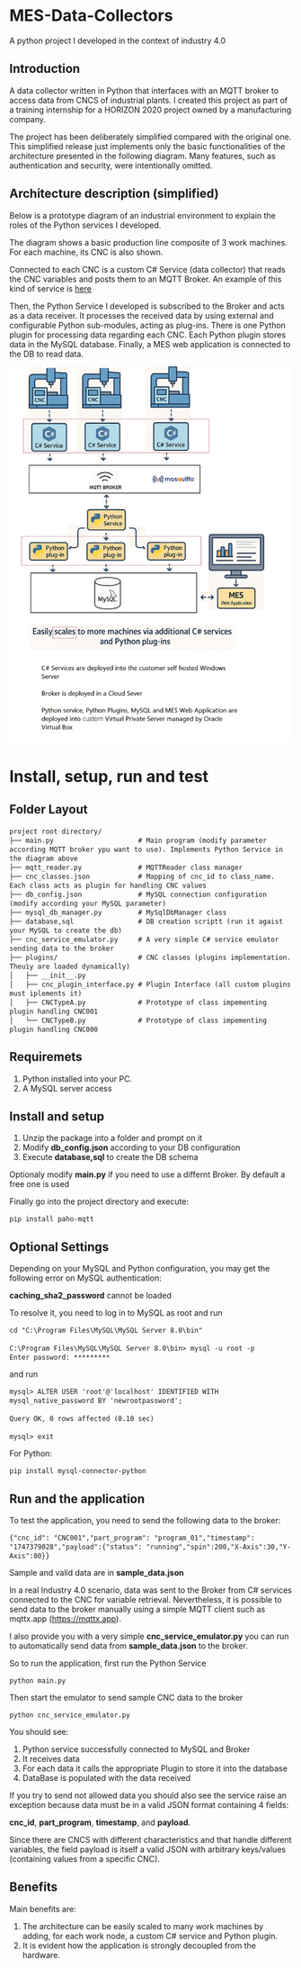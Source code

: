 # MES-Data-Collectors
A python project I developed in the context of industry 4.0


## Introduction
A data collector written in Python that interfaces with an MQTT broker to access data from CNCS of industrial plants. I created this project as part of a training internship for a HORIZON 2020 project owned by a manufacturing company.

The project has been deliberately simplified compared with the original one. This simplified release just implements only the basic functionalities of the architecture presented in the following diagram. Many features, such as authentication and security, were intentionally omitted.

## Architecture description (simplified)
Below is a prototype diagram of an industrial environment to explain the roles of the Python services I developed.

The diagram shows a basic production line composite of 3 work machines. For each machine, its CNC is also shown. 

Connected to each CNC is a custom C# Service (data collector)  that reads the CNC variables and posts them to an MQTT Broker. An example of this kind of service is [here](https://github.com/rcarvello/montronix_data_collectors)

Then, the  Python Service I developed is subscribed to the Broker and acts as a data receiver. It processes the received data by using external and configurable Python sub-modules, acting as plug-ins. There is one Python plugin for processing data regarding each CNC. Each Python plugin stores data in the MySQL database. Finally, a MES web application is connected to the DB to read data. 

![enter image description here](https://github.com/domcimino/MES-Data-Collectors/blob/main/resources/architecture.png)




# Install, setup, run and test 

## Folder Layout

```
project root directory/
├── main.py                     # Main program (modify parameter according MQTT broker ypu want to use). Implements Python Service in the diagram above
├── mqtt_reader.py              # MQTTReader class manager
├── cnc_classes.json            # Mapping of cnc_id to class_name. Each class acts as plugin for handling CNC values
├── db_config.json              # MySQL connection configuration (modify according your MySQL parameter)
├── mysql_db_manager.py         # MySqlDbManager class
├── database,sql                # DB creation scriptt (run it agaist your MySQL to create the db)
├── cnc_service_emulator.py     # A very simple C# service emulator sending data to the broker
├── plugins/                    # CNC classes (plugins implementation. Theuìy are loaded dynamically)
│   ├── __init__.py
│   ├── cnc_plugin_interface.py # Plugin Interface (all custom plugins must iplements it)
│   ├── CNCTypeA.py             # Prototype of class impementing plugin handling CNC001
│   └── CNCTypeB.py             # Prototype of class impementing plugin handling CNC000

```

## Requiremets
1. Python installed into your PC.
2. A MySQL server access

## Install and setup
1. Unzip the package into a folder and prompt on it
2. Modify **db_config.json** according to your DB configuration
3. Execute **database,sql** to create the DB schema

Optionaly modify **main.py** if you need to use a differnt Broker. By default a free one is used

Finally go into the project directory and execute:

```
pip install paho-mqtt 
```

## Optional Settings
Depending on your MySQL and Python configuration, you may get the following error on MySQL authentication:

**caching_sha2_password** cannot be loaded

To resolve it, you need to log in to MySQL as root and run

```
cd "C:\Program Files\MySQL\MySQL Server 8.0\bin"

C:\Program Files\MySQL\MySQL Server 8.0\bin> mysql -u root -p
Enter password: *********
```

and run
```
mysql> ALTER USER 'root'@'localhost' IDENTIFIED WITH mysql_native_password BY 'newrootpassword';

Query OK, 0 rows affected (0.10 sec)

mysql> exit
```
For Python:

```
pip install mysql-connector-python
```


## Run and the application
To test the application, you need to send the following data to the broker:

```
{"cnc_id": "CNC001","part_program": "program_01","timestamp": "1747379028","payload":{"status": "running","spin":200,"X-Axis":30,"Y-Axis":80}}

```
Sample and valid data are in **sample_data.json**

In a real Industry 4.0 scenario, data was sent to the Broker from C# services connected to the CNC for variable retrieval.
Nevertheless, it is possible to send data to the broker manually using a simple MQTT client such as mqttx.app (https://mqttx.app).

I also provide you with a very simple **cnc_service_emulator.py** you can run to automatically send data from **sample_data.json** to the broker.

So to run the application, first run the Python Service


```
python main.py

```

Then start the emulator to send sample CNC data to the broker


```
python cnc_service_emulator.py

```

You should see:
1. Python service successfully connected to MySQL and Broker
2. It receives data
3. For each data it calls the appropriate Plugin to store it into the database
4. DataBase is populated with the data received

If you try to send not allowed data you should also see the service raise an exception because data must be in a valid JSON format containing 4 fields: 

**cnc_id**, **part_program**, **timestamp**, and **payload**. 

Since there are CNCS with different characteristics and that handle different variables, the field payload is itself a valid JSON with arbitrary keys/values ​​(containing values ​​from a specific CNC).

## Benefits 
Main benefits are:
1. The architecture can be easily scaled to many work machines by adding, for each work node, a custom C# service and Python plugin.
2. It is evident how the application is strongly decoupled from the hardware.

